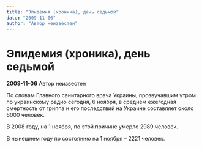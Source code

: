 ```yaml
---
title: "Эпидемия (хроника), день седьмой"
date: "2009-11-06"
author: "Автор неизвестен"
---
```


# Эпидемия (хроника), день седьмой

**2009-11-06** Автор неизвестен

По словам Главного санитарного врача Украины, прозвучавшим утром по украинскому радио сегодня, 6 ноября, в среднем ежегодная смертность от гриппа и его последствий на Украине составляет около 6000 человек.

В 2008 году, на 1 ноября, по этой причине умерло 2989 человек.

В нынешнем году по состоянию на 1 ноября – 2221 человек.